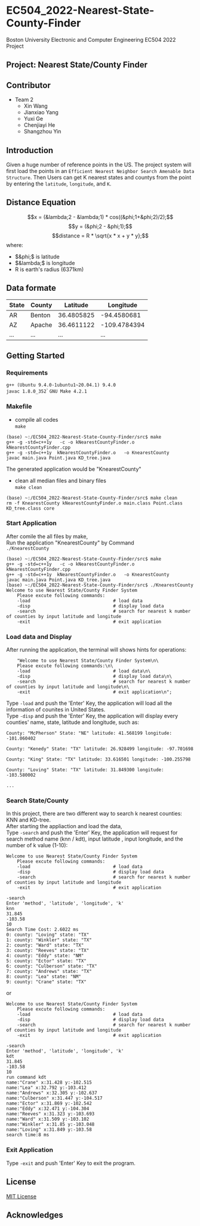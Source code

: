 # EC504_2022-Nearest-State-County-Finder
Boston University Electronic and Computer Engineering EC504 2022 Project

## Project: Nearest State/County Finder

## Contributor
- Team 2
  - Xin Wang
  - Jianxiao Yang
  - Yuxi Ge
  - Chenjiayi He
  - Shangzhou Yin

## Introduction
Given a huge number of reference points in the US. The project system will first load the points in an `Efficient Nearest Neighbor Search Amenable Data Structure`. Then Users can get K nearest states and countys from the point by entering the `latitude`, `longitude`, and `K`.

## Distance Equation
$$x = (&lambda;2 - &lambda;1) * cos((&phi;1+&phi;2)/2);$$
$$y = (&phi;2 - &phi;1);$$
$$distance = R * \sqrt{x * x + y * y};$$
where:
  - $&phi;$ is latitude
  - $&lambda;$ is longitude 
  - R is earth's radius (6371km)
  

## Data formate

|State|County|Latitude   |Longitude  |
|-----|------|-----------|-----------|
|AR   |Benton|36.4805825 |-94.4580681|
|AZ   |Apache|36.4611122 |-109.4784394|
|...  |...   |...        |...        |

## Getting Started
### Requirements
`g++ (Ubuntu 9.4.0-1ubuntu1~20.04.1) 9.4.0`\
`javac 1.8.0_352`\`
`GNU Make 4.2.1`
### Makefile
- compile all codes\
`make`
```
(base) ~:/EC504_2022-Nearest-State-County-Finder/src$ make    
g++ -g -std=c++1y   -c -o kNearestCountyFinder.o kNearestCountyFinder.cpp
g++ -g -std=c++1y  kNearestCountyFinder.o   -o KnearestCounty
javac main.java Point.java KD_tree.java
```
The generated application would be "KnearestCounty"
- clean all median files and binary files\
`make clean`
```
(base) ~:/EC504_2022-Nearest-State-County-Finder/src$ make clean
rm -f KnearestCounty kNearestCountyFinder.o main.class Point.class KD_tree.class core 
```
### Start Application
After comile the all files by make,\
Run the application "KnearestCounty" by Command\
`./KnearestCounty`
```
(base) ~:/EC504_2022-Nearest-State-County-Finder/src$ make
g++ -g -std=c++1y   -c -o kNearestCountyFinder.o kNearestCountyFinder.cpp
g++ -g -std=c++1y  kNearestCountyFinder.o   -o KnearestCounty
javac main.java Point.java KD_tree.java
(base) ~:/EC504_2022-Nearest-State-County-Finder/src$ ./KnearestCounty
Welcome to use Nearest State/County Finder System
    Please excute following commands:
    -load                               # load data
    -disp                               # display load data
    -search                             # search for nearest k number of counties by input latitude and longitude
    -exit                               # exit application
```
### Load data and Display
After running the application, the terminal will shows hints for operations:
```
    "Welcome to use Nearest State/County Finder System\n\
    Please excute following commands:\n\
    -load                               # load data\n\
    -disp                               # display load data\n\
    -search                             # search for nearest k number of counties by input latitude and longitude\n\
    -exit                               # exit application\n";
```
Type `-load` and push the 'Enter' Key, the application will load all the information of counites in United States.\
Type `-disp` and push the 'Enter' Key, the application will display every counties' name, state, latitude and longitude, such as:
```
County: "McPherson" State: "NE" latitude: 41.568199 longitude: -101.060402

County: "Kenedy" State: "TX" latitude: 26.928499 longitude: -97.701698

County: "King" State: "TX" latitude: 33.616501 longitude: -100.255798

County: "Loving" State: "TX" latitude: 31.849300 longitude: -103.580002

...
```
### Search State/County
In this project, there are two different way to search k nearest counties: KNN and KD-tree.\
After starting the appliaction and load the data,\
Type `-search` and push the 'Enter' Key, the application will request for search method name (knn / kdt), input latitude , input longitude, and the number of k value (1-10):
```
Welcome to use Nearest State/County Finder System
    Please excute following commands:
    -load                               # load data
    -disp                               # display load data
    -search                             # search for nearest k number of counties by input latitude and longitude
    -exit                               # exit application

-search
Enter 'method', 'latitude', 'longitude', 'k'
knn
31.845
-103.58
10
Search Time Cost: 2.6022 ms
0: county: "Loving" state: "TX"
1: county: "Winkler" state: "TX"
2: county: "Ward" state: "TX"
3: county: "Reeves" state: "TX"
4: county: "Eddy" state: "NM" 
5: county: "Ector" state: "TX"
6: county: "Culberson" state: "TX"
7: county: "Andrews" state: "TX"
8: county: "Lea" state: "NM"
9: county: "Crane" state: "TX"
```
or
```
Welcome to use Nearest State/County Finder System
    Please excute following commands:
    -load                               # load data
    -disp                               # display load data
    -search                             # search for nearest k number of counties by input latitude and longitude
    -exit                               # exit application

-search
Enter 'method', 'latitude', 'longitude', 'k'
kdt
31.845
-103.58
10
run command kdt
name:"Crane" x:31.428 y:-102.515
name:"Lea" x:32.792 y:-103.412
name:"Andrews" x:32.305 y:-102.637
name:"Culberson" x:31.447 y:-104.517
name:"Ector" x:31.869 y:-102.542
name:"Eddy" x:32.471 y:-104.304
name:"Reeves" x:31.323 y:-103.693
name:"Ward" x:31.509 y:-103.102
name:"Winkler" x:31.85 y:-103.048
name:"Loving" x:31.849 y:-103.58
search time:8 ms
```

### Exit Application
Type `-exit` and push 'Enter' Key to exit the program.

## License
[MIT License](LICENSE)

## Acknowledges

